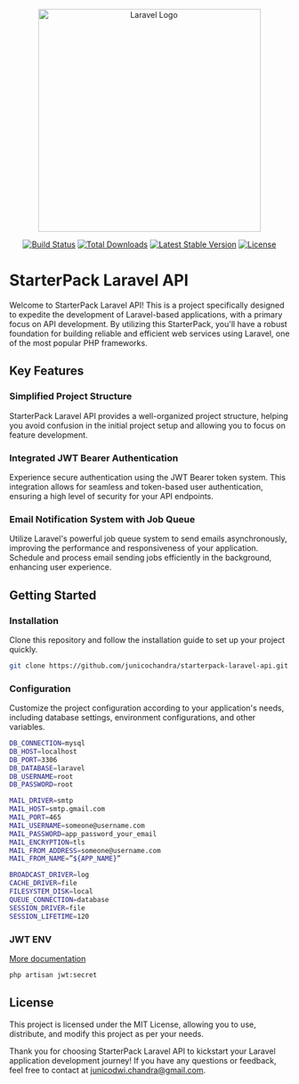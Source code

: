 <p align="center"><a href="https://laravel.com" target="_blank"><img src="https://raw.githubusercontent.com/laravel/art/master/logo-lockup/5%20SVG/2%20CMYK/1%20Full%20Color/laravel-logolockup-cmyk-red.svg" width="400" alt="Laravel Logo"></a></p>

<p align="center">
<a href="https://github.com/laravel/framework/actions"><img src="https://github.com/laravel/framework/workflows/tests/badge.svg" alt="Build Status"></a>
<a href="https://packagist.org/packages/laravel/framework"><img src="https://img.shields.io/packagist/dt/laravel/framework" alt="Total Downloads"></a>
<a href="https://packagist.org/packages/laravel/framework"><img src="https://img.shields.io/packagist/v/laravel/framework" alt="Latest Stable Version"></a>
<a href="https://packagist.org/packages/laravel/framework"><img src="https://img.shields.io/packagist/l/laravel/framework" alt="License"></a>
</p>

# StarterPack Laravel API
Welcome to StarterPack Laravel API! This is a project specifically designed to expedite the development of Laravel-based applications, with a primary focus on API development. By utilizing this StarterPack, you'll have a robust foundation for building reliable and efficient web services using Laravel, one of the most popular PHP frameworks.

## Key Features
### Simplified Project Structure
StarterPack Laravel API provides a well-organized project structure, helping you avoid confusion in the initial project setup and allowing you to focus on feature development.
### Integrated JWT Bearer Authentication
Experience secure authentication using the JWT Bearer token system. This integration allows for seamless and token-based user authentication, ensuring a high level of security for your API endpoints.
### Email Notification System with Job Queue
Utilize Laravel's powerful job queue system to send emails asynchronously, improving the performance and responsiveness of your application. Schedule and process email sending jobs efficiently in the background, enhancing user experience.

## Getting Started
### Installation
Clone this repository and follow the installation guide to set up your project quickly.
```bash
git clone https://github.com/junicochandra/starterpack-laravel-api.git
```
### Configuration
Customize the project configuration according to your application's needs, including database settings, environment configurations, and other variables.
```bash
DB_CONNECTION=mysql
DB_HOST=localhost
DB_PORT=3306
DB_DATABASE=laravel
DB_USERNAME=root
DB_PASSWORD=root

MAIL_DRIVER=smtp
MAIL_HOST=smtp.gmail.com
MAIL_PORT=465
MAIL_USERNAME=someone@username.com
MAIL_PASSWORD=app_password_your_email
MAIL_ENCRYPTION=tls
MAIL_FROM_ADDRESS=someone@username.com
MAIL_FROM_NAME=”${APP_NAME}”

BROADCAST_DRIVER=log
CACHE_DRIVER=file
FILESYSTEM_DISK=local
QUEUE_CONNECTION=database
SESSION_DRIVER=file
SESSION_LIFETIME=120
```
### JWT ENV
[More documentation](https://jwt-auth.readthedocs.io/en/develop)
```bash
php artisan jwt:secret
```
## License
This project is licensed under the MIT License, allowing you to use, distribute, and modify this project as per your needs.

Thank you for choosing StarterPack Laravel API to kickstart your Laravel application development journey! If you have any questions or feedback, feel free to contact at junicodwi.chandra@gmail.com.
